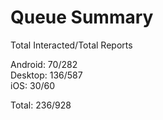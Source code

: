 # Queue Summary

Total Interacted/Total Reports

Android: 70/282  
Desktop: 136/587  
iOS: 30/60

Total: 236/928

